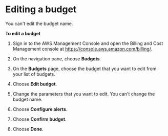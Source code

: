 # Editing a budget<a name="budgets-edit"></a>

You can't edit the budget name\.

**To edit a budget**

1. Sign in to the AWS Management Console and open the Billing and Cost Management console at [https://console\.aws\.amazon\.com/billing/](https://console.aws.amazon.com/billing/)\.

1. On the navigation pane, choose **Budgets**\.

1. On the **Budgets** page, choose the budget that you want to edit from your list of budgets\.

1. Choose **Edit budget**\.

1. Change the parameters that you want to edit\. You can't change the budget name\.

1. Choose **Configure alerts**\.

1. Choose **Confirm budget**\.

1. Choose **Done**\.